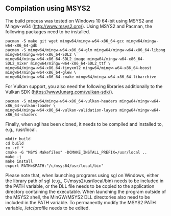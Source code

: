 ## Compilation using MSYS2

The build process was tested on Windows 10 64-bit using MSYS2 and Mingw-w64 (http://www.msys2.org/).
Using MSYS2 and Pacman, the following packages need to be installed.

```
pacman -S make git wget mingw64/mingw-w64-x86_64-gcc mingw64/mingw-w64-x86_64-gdb
pacman -S mingw64/mingw-w64-x86_64-glm mingw64/mingw-w64-x86_64-libpng mingw64/mingw-w64-x86_64-SDL2 \
mingw64/mingw-w64-x86_64-SDL2_image mingw64/mingw-w64-x86_64-SDL2_mixer mingw64/mingw-w64-x86_64-SDL2_ttf \
mingw64/mingw-w64-x86_64-tinyxml2 mingw64/mingw-w64-x86_64-boost mingw64/mingw-w64-x86_64-glew \
mingw64/mingw-w64-x86_64-cmake mingw64/mingw-w64-x86_64-libarchive
```

For Vulkan support, you also need the following libraries additionally to the Vulkan SDK (https://www.lunarg.com/vulkan-sdk/).

```
pacman -S mingw64/mingw-w64-x86_64-vulkan-headers mingw64/mingw-w64-x86_64-vulkan-loader \
mingw64/mingw-w64-x86_64-vulkan-validation-layers mingw64/mingw-w64-x86_64-shaderc
```

Finally, when sgl has been cloned, it needs to be compiled and installed to, e.g., /usr/local.

```
mkdir build
cd build
rm -rf *
cmake -G "MSYS Makefiles" -DCMAKE_INSTALL_PREFIX=/usr/local ..
make -j
make install
export PATH=$PATH:"/c/msys64/usr/local/bin"
```

Please note that, when launching programs using sgl on Windows, either the library path of sgl
(e.g., C:/msys2/usr/local/bin) needs to be included in the PATH variable, or the DLL file needs to be copied to the
application directory containing the executable. When launching the program outside of the MSYS2 shell, the MinGW/MSYS2
DLL directories also need to be included in the PATH variable. To permanently modify the MSYS2 PATH variable,
/etc/profile needs to be edited.
